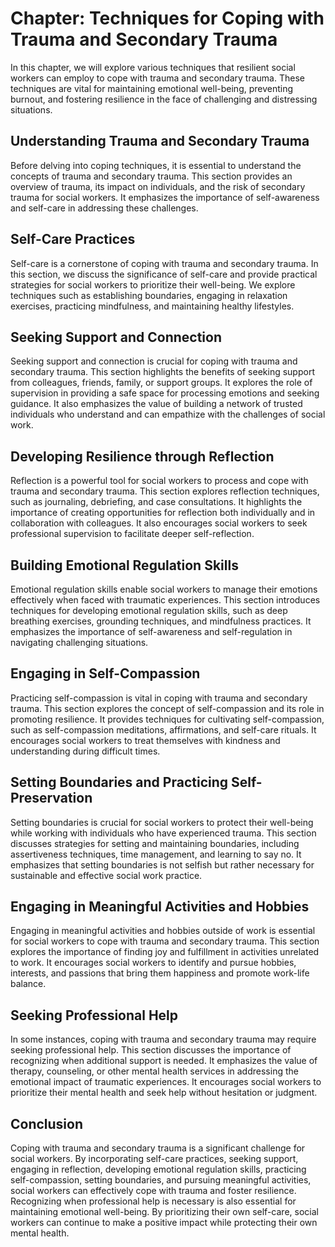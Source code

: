 Chapter: Techniques for Coping with Trauma and Secondary Trauma
===============================================================

In this chapter, we will explore various techniques that resilient social workers can employ to cope with trauma and secondary trauma. These techniques are vital for maintaining emotional well-being, preventing burnout, and fostering resilience in the face of challenging and distressing situations.

Understanding Trauma and Secondary Trauma
-----------------------------------------

Before delving into coping techniques, it is essential to understand the concepts of trauma and secondary trauma. This section provides an overview of trauma, its impact on individuals, and the risk of secondary trauma for social workers. It emphasizes the importance of self-awareness and self-care in addressing these challenges.

Self-Care Practices
-------------------

Self-care is a cornerstone of coping with trauma and secondary trauma. In this section, we discuss the significance of self-care and provide practical strategies for social workers to prioritize their well-being. We explore techniques such as establishing boundaries, engaging in relaxation exercises, practicing mindfulness, and maintaining healthy lifestyles.

Seeking Support and Connection
------------------------------

Seeking support and connection is crucial for coping with trauma and secondary trauma. This section highlights the benefits of seeking support from colleagues, friends, family, or support groups. It explores the role of supervision in providing a safe space for processing emotions and seeking guidance. It also emphasizes the value of building a network of trusted individuals who understand and can empathize with the challenges of social work.

Developing Resilience through Reflection
----------------------------------------

Reflection is a powerful tool for social workers to process and cope with trauma and secondary trauma. This section explores reflection techniques, such as journaling, debriefing, and case consultations. It highlights the importance of creating opportunities for reflection both individually and in collaboration with colleagues. It also encourages social workers to seek professional supervision to facilitate deeper self-reflection.

Building Emotional Regulation Skills
------------------------------------

Emotional regulation skills enable social workers to manage their emotions effectively when faced with traumatic experiences. This section introduces techniques for developing emotional regulation skills, such as deep breathing exercises, grounding techniques, and mindfulness practices. It emphasizes the importance of self-awareness and self-regulation in navigating challenging situations.

Engaging in Self-Compassion
---------------------------

Practicing self-compassion is vital in coping with trauma and secondary trauma. This section explores the concept of self-compassion and its role in promoting resilience. It provides techniques for cultivating self-compassion, such as self-compassion meditations, affirmations, and self-care rituals. It encourages social workers to treat themselves with kindness and understanding during difficult times.

Setting Boundaries and Practicing Self-Preservation
---------------------------------------------------

Setting boundaries is crucial for social workers to protect their well-being while working with individuals who have experienced trauma. This section discusses strategies for setting and maintaining boundaries, including assertiveness techniques, time management, and learning to say no. It emphasizes that setting boundaries is not selfish but rather necessary for sustainable and effective social work practice.

Engaging in Meaningful Activities and Hobbies
---------------------------------------------

Engaging in meaningful activities and hobbies outside of work is essential for social workers to cope with trauma and secondary trauma. This section explores the importance of finding joy and fulfillment in activities unrelated to work. It encourages social workers to identify and pursue hobbies, interests, and passions that bring them happiness and promote work-life balance.

Seeking Professional Help
-------------------------

In some instances, coping with trauma and secondary trauma may require seeking professional help. This section discusses the importance of recognizing when additional support is needed. It emphasizes the value of therapy, counseling, or other mental health services in addressing the emotional impact of traumatic experiences. It encourages social workers to prioritize their mental health and seek help without hesitation or judgment.

Conclusion
----------

Coping with trauma and secondary trauma is a significant challenge for social workers. By incorporating self-care practices, seeking support, engaging in reflection, developing emotional regulation skills, practicing self-compassion, setting boundaries, and pursuing meaningful activities, social workers can effectively cope with trauma and foster resilience. Recognizing when professional help is necessary is also essential for maintaining emotional well-being. By prioritizing their own self-care, social workers can continue to make a positive impact while protecting their own mental health.
